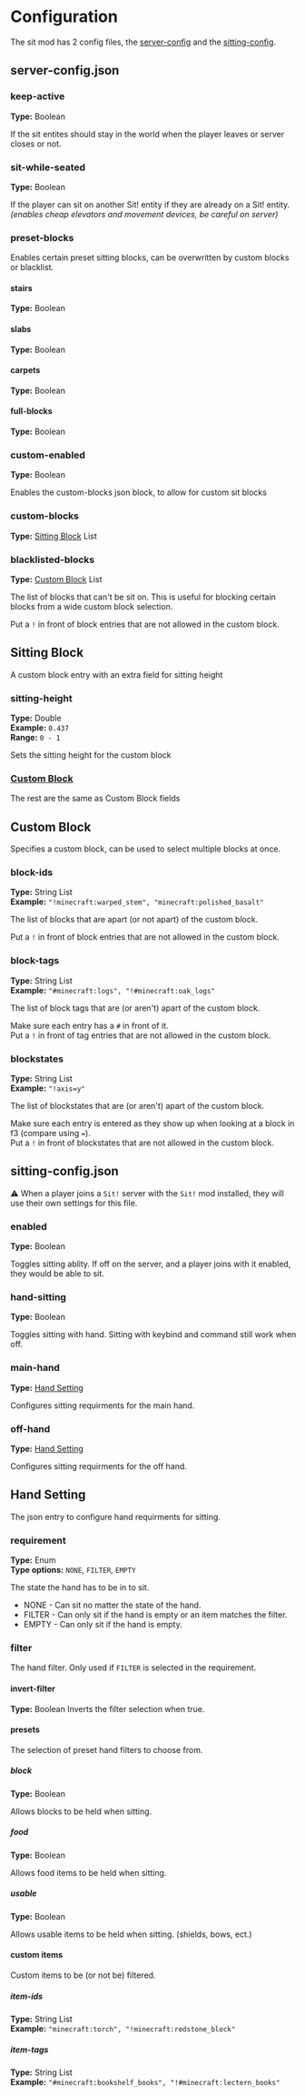 # Configuration
The sit mod has 2 config files, the [server-config](#server-configjson) and the [sitting-config](#sitting-configjson).

## server-config.json

### keep-active
**Type:** Boolean

If the sit entites should stay in the world when the player leaves or server closes or not.

### sit-while-seated
**Type:** Boolean

If the player can sit on another Sit! entity if they are already on a Sit! entity. *(enables cheap elevators and movement devices, be careful on server)*

### preset-blocks
Enables certain preset sitting blocks, can be overwritten by custom blocks or blacklist.

#### stairs
**Type:** Boolean

#### slabs
**Type:** Boolean

#### carpets
**Type:** Boolean

#### full-blocks
**Type:** Boolean

### custom-enabled
**Type:** Boolean

Enables the custom-blocks json block, to allow for custom sit blocks

### custom-blocks
**Type:** [Sitting Block](#sitting-block) List


### blacklisted-blocks
**Type:** [Custom Block](#custom-block) List

The list of blocks that can't be sit on. This is useful for blocking certain blocks from a wide custom block selection.

Put a `!` in front of block entries that are not allowed in the custom block.




## Sitting Block
A custom block entry with an extra field for sitting height

### sitting-height
**Type:** Double
\
**Example:** `0.437`
\
**Range:** `0 - 1`

Sets the sitting height for the custom block

### [Custom Block](#custom-block)
The rest are the same as Custom Block fields



## Custom Block
Specifies a custom block, can be used to select multiple blocks at once.

### block-ids
**Type:** String List
\
**Example:** `"!minecraft:warped_stem", "minecraft:polished_basalt"`

The list of blocks that are apart (or not apart) of the custom block.

Put a `!` in front of block entries that are not allowed in the custom block.

### block-tags
**Type:** String List
\
**Example:** `"#minecraft:logs", "!#minecraft:oak_logs"`

The list of block tags that are (or aren't) apart of the custom block.

Make sure each entry has a `#` in front of it.
\
Put a `!` in front of tag entries that are not allowed in the custom block.

### blockstates
**Type:** String List
\
**Example:** `"!axis=y"`

The list of blockstates that are (or aren't) apart of the custom block.

Make sure each entry is entered as they show up when looking at a block in f3 (compare using `=`).
\
Put a `!` in front of blockstates that are not allowed in the custom block.




## sitting-config.json
⚠️ When a player joins a `Sit!` server with the `Sit!` mod installed, they will use their own settings for this file.

### enabled
**Type:** Boolean

Toggles sitting ablity. If off on the server, and a player joins with it enabled, they would be able to sit.

### hand-sitting
**Type:** Boolean

Toggles sitting with hand. Sitting with keybind and command still work when off.

### main-hand
**Type:** [Hand Setting](#hand-setting)

Configures sitting requirments for the main hand.

### off-hand
**Type:** [Hand Setting](#hand-setting)

Configures sitting requirments for the off hand.




## Hand Setting
The json entry to configure hand requirments for sitting.

### requirement
**Type:** Enum
\
**Type options:** `NONE`, `FILTER`, `EMPTY`

The state the hand has to be in to sit.

- NONE - Can sit no matter the state of the hand.
- FILTER - Can only sit if the hand is empty or an item matches the filter.
- EMPTY - Can only sit if the hand is empty.

### filter
The hand filter. Only used if `FILTER` is selected in the requirement.

#### invert-filter
**Type:** Boolean
Inverts the filter selection when true.


#### presets
The selection of preset hand filters to choose from.

##### block
**Type:** Boolean

Allows blocks to be held when sitting.

##### food
**Type:** Boolean

Allows food items to be held when sitting.

##### usable
**Type:** Boolean

Allows usable items to be held when sitting. (shields, bows, ect.)


#### custom items
Custom items to be (or not be) filtered.

##### item-ids
**Type:** String List
\
**Example:** `"minecraft:torch", "!minecraft:redstone_block"`

##### item-tags
**Type:** String List
\
**Example:** `"#minecraft:bookshelf_books", "!#minecraft:lectern_books"`
